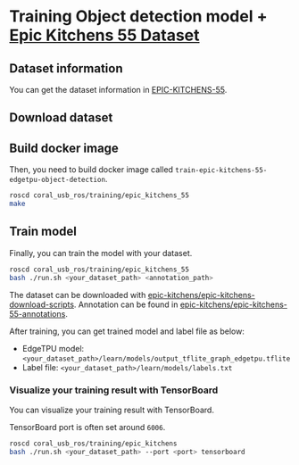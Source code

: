 # Training Object detection model + [Epic Kitchens 55 Dataset](https://epic-kitchens.github.io/2020-55.html)

## Dataset information

You can get the dataset information in [EPIC-KITCHENS-55](https://epic-kitchens.github.io/2020-55.html).

## Download dataset

## Build docker image

Then, you need to build docker image called `train-epic-kitchens-55-edgetpu-object-detection`.

```bash
roscd coral_usb_ros/training/epic_kitchens_55
make
```

## Train model

Finally, you can train the model with your dataset.

```bash
roscd coral_usb_ros/training/epic_kitchens_55
bash ./run.sh <your_dataset_path> <annotation_path>
```

The dataset can be downloaded with [epic-kitchens/epic-kitchens-download-scripts](https://github.com/epic-kitchens/epic-kitchens-download-scripts).
Annotation can be found in [epic-kitchens/epic-kitchens-55-annotations](https://github.com/epic-kitchens/epic-kitchens-55-annotations).

After training, you can get trained model and label file as below:

- EdgeTPU model: `<your_dataset_path>/learn/models/output_tflite_graph_edgetpu.tflite`
- Label file: `<your_dataset_path>/learn/models/labels.txt`

### Visualize your training result with TensorBoard

You can visualize your training result with TensorBoard.

TensorBoard port is often set around `6006`.

```bash
roscd coral_usb_ros/training/epic_kitchens
bash ./run.sh <your_dataset_path> --port <port> tensorboard
```
